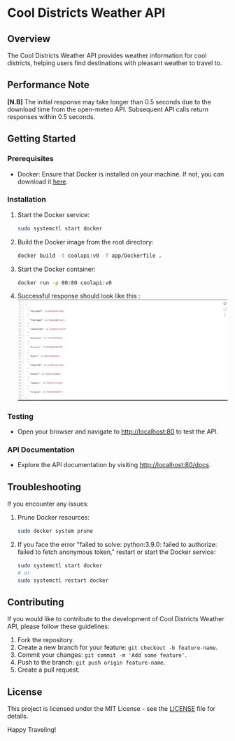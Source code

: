 # Cool Districts Weather API

## Overview

The Cool Districts Weather API provides weather information for cool districts, helping users find destinations with pleasant weather to travel to.

## Performance Note
**[N.B]** The initial response may take longer than 0.5 seconds due to the download time from the open-meteo API. Subsequent API calls return responses within 0.5 seconds.


## Getting Started

### Prerequisites

- Docker: Ensure that Docker is installed on your machine. If not, you can download it [here](https://www.docker.com/get-started).

### Installation

1. Start the Docker service:

    ```bash
    sudo systemctl start docker
    ```

2. Build the Docker image from the root directory:

    ```bash
    docker build -t coolapi:v0 -f app/Dockerfile .
    ```

3. Start the Docker container:

    ```bash
    docker run -p 80:80 coolapi:v0
    ```
4. Successful response should look like this : 
![Link: ](./response.png)

### Testing

- Open your browser and navigate to [http://localhost:80](http://localhost:80) to test the API. 

### API Documentation

- Explore the API documentation by visiting [http://localhost:80/docs](http://localhost:80/docs).

## Troubleshooting

If you encounter any issues:

1. Prune Docker resources:

    ```bash
    sudo docker system prune
    ```

2. If you face the error "failed to solve: python:3.9.0: failed to authorize: failed to fetch anonymous token," restart or start the Docker service:

    ```bash
    sudo systemctl start docker
    # or
    sudo systemctl restart docker
    ```

## Contributing

If you would like to contribute to the development of Cool Districts Weather API, please follow these guidelines:

1. Fork the repository.
2. Create a new branch for your feature: `git checkout -b feature-name`.
3. Commit your changes: `git commit -m 'Add some feature'`.
4. Push to the branch: `git push origin feature-name`.
5. Create a pull request.

## License

This project is licensed under the MIT License - see the [LICENSE](LICENSE) file for details.


Happy Traveling!
